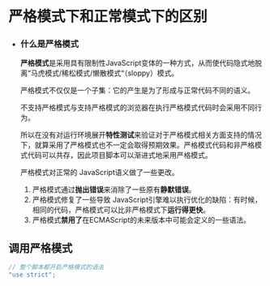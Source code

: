 # 严格模式下和正常模式下的区别

* ### 什么是严格模式

  **严格模式**是采用具有限制性JavaScript变体的一种方式，从而使代码隐式地脱离“马虎模式/稀松模式/懒散模式“（sloppy）模式。

  严格模式不仅仅是一个子集：它的产生是为了形成与正常代码不同的语义。

  不支持严格模式与支持严格模式的浏览器在执行严格模式代码时会采用不同行为。

  所以在没有对运行环境展开**特性测试**来验证对于严格模式相关方面支持的情况下，就算采用了严格模式也不一定会取得预期效果。严格模式代码和非严格模式代码可以共存，因此项目脚本可以渐进式地采用严格模式。

  严格模式对正常的 JavaScript语义做了一些更改。

  1. 严格模式通过**抛出错误**来消除了一些原有**静默错误**。
  2. 严格模式修复了一些导致 JavaScript引擎难以执行优化的缺陷：有时候，相同的代码，严格模式可以比非严格模式下**运行得更快**。
  3. 严格模式**禁用了**在ECMAScript的未来版本中可能会定义的一些语法。

## 调用严格模式

```js
// 整个脚本都开启严格模式的语法
"use strict";
```


